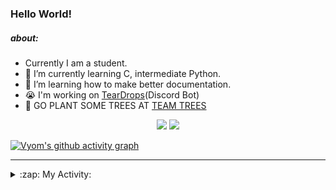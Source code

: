### Hello World!

##### about:
- Currently I am a student.
- 🌱 I’m currently learning C, intermediate Python.
- 🌱 I’m learning how to make better documentation.
- 😭 I'm working on [TearDrops](https://github.com/Vyvy-vi/TearDrops)(Discord Bot)
- 🌱 GO PLANT SOME TREES AT [TEAM TREES](https://teamtrees.org/)

<p align="center">
  <a href="https://twitter.com/Vyvy_viM"><img target="_blank" src="https://img.shields.io/badge/twitter%20@Vyvy_viM-0D95E8?style=for-the-badge&logo=twitter&logoColor=white"/></a> 
  <a href="https://vyvy-vi.github.io/portfolio"><img target="_blank" src="https://img.shields.io/badge/-I%27m_craving_for_open_source-green?style=for-the-badge&logo=github&logoColor=black"/></a> 
</p>

[![Vyom's github activity graph](https://activity-graph.herokuapp.com/graph?username=Vyvy-vi)](https://github.com/ashutosh00710/github-readme-activity-graph)

---
<details>
  <summary>:zap: My Activity:</summary>
  
<!--START_SECTION:waka-->
**I'm a Night 🦉** 

```text
🌞 Morning    34 commits     █░░░░░░░░░░░░░░░░░░░░░░░░   5.06% 
🌆 Daytime    217 commits    ████████░░░░░░░░░░░░░░░░░   32.29% 
🌃 Evening    242 commits    █████████░░░░░░░░░░░░░░░░   36.01% 
🌙 Night      179 commits    ██████░░░░░░░░░░░░░░░░░░░   26.64%

```
📅 **I'm Most Productive on Thursday** 

```text
Monday       97 commits     ███░░░░░░░░░░░░░░░░░░░░░░   14.43% 
Tuesday      83 commits     ███░░░░░░░░░░░░░░░░░░░░░░   12.35% 
Wednesday    131 commits    ████░░░░░░░░░░░░░░░░░░░░░   19.49% 
Thursday     140 commits    █████░░░░░░░░░░░░░░░░░░░░   20.83% 
Friday       40 commits     █░░░░░░░░░░░░░░░░░░░░░░░░   5.95% 
Saturday     78 commits     ███░░░░░░░░░░░░░░░░░░░░░░   11.61% 
Sunday       103 commits    ███░░░░░░░░░░░░░░░░░░░░░░   15.33%

```


📊 **This Week I Spent My Time On** 

```text
🔥 Editors: 
Vim                      12 hrs 39 mins      █████████████████████████   100.0%

🐱‍💻 Projects: 
TEC-Discord-Automation   7 hrs 15 mins       ██████████████░░░░░░░░░░░   57.33% 
TEC-Discord-Oauth2       2 hrs 50 mins       █████░░░░░░░░░░░░░░░░░░░░   22.52% 
TheGame                  1 hr 24 mins        ██░░░░░░░░░░░░░░░░░░░░░░░   11.19% 
TearDrops                46 mins             █░░░░░░░░░░░░░░░░░░░░░░░░   6.1% 
Unknown Project          14 mins             ░░░░░░░░░░░░░░░░░░░░░░░░░   1.9%

```


<!--END_SECTION:waka-->
</details>
